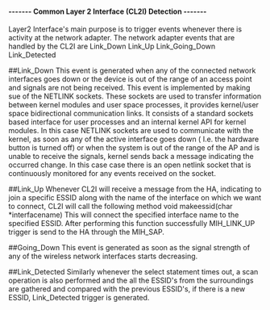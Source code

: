 #### ------- Common Layer 2 Interface (CL2I) Detection  -------

Layer2 Interface's main purpose is to trigger events whenever there is activity at the network adapter. The network adapter events that are handled by the CL2I are
Link_Down
Link_Up
Link_Going_Down
Link_Detected


##Link_Down
This event is generated when any of the connected network interfaces goes down or the device is out of the range of an access point and signals are not being received.
This event is implemented by making sue of the NETLINK sockets. These sockets are used to transfer information between kernel modules and user space processes, it provides kernel/user space bidirectional communication links. It consists of a standard sockets based interface for user processes and an internal kernel API for kernel modules. 
In this case NETLINK sockets are used to communicate with the kernel, as soon as any of the active interface goes down ( I.e. the hardware button is turned off) or when the system is out of the range of the AP and is unable to receive the signals, kernel sends back a message indicating the occurred change.
In this case case there is an open netlink socket that is continuously monitored for any events received on the socket. 


##Link_Up
Whenever CL2I will receive a message from the HA, indicating to join a specific ESSID along with the name of the interface on which we want to connect, CL2I will call the following method 
void makeessid(char *interfacename)
This will connect the specified interface name to the specified ESSID. After performing this function successfully MIH_LINK_UP trigger is send to the HA through the MIH_SAP.

##Going_Down
This event is generated as soon as the signal strength of any of the wireless network interfaces starts decreasing. 

##Link_Detected
Similarly whenever the select statement  times out, a scan operation is also performed and the all the ESSID's from the surroundings are gathered and compared with the previous ESSID's, if there is a new ESSID, Link_Detected trigger is generated.



